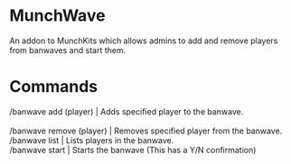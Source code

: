 # MunchWave
An addon to MunchKits which allows admins to add and remove players from banwaves and start them.

# Commands
/banwave add (player) | Adds specified player to the banwave.
<br/>                                                                                             
/banwave remove (player) | Removes specified player from the banwave.
<br />
/banwave list | Lists players in the banwave.
<br />
/banwave start | Starts the banwave (This has a Y/N confirmation)
